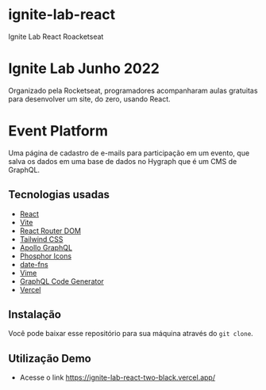 # ignite-lab-react
Ignite Lab React Roacketseat

# Ignite Lab Junho 2022

Organizado pela Rocketseat, programadores acompanharam aulas gratuitas para desenvolver um site, do zero, usando React.

# Event Platform

Uma página de cadastro de e-mails para participação em um evento, que salva os dados em uma base de dados no Hygraph que é um CMS de GraphQL.

## Tecnologias usadas

-   [React](https://reactjs.org)
-   [Vite](https://vitejs.dev/)
-   [React Router DOM](https://www.npmjs.com/package/react-router-dom)
-   [Tailwind CSS](https://tailwindcss.com/)
-   [Apollo GraphQL](https://www.apollographql.com/)
-   [Phosphor Icons](https://phosphoricons.com/)
-   [date-fns](https://date-fns.org/)
-   [Vime](https://vimejs.com/)
-   [GraphQL Code Generator](https://www.graphql-code-generator.com/)
-   [Vercel](https://vercel.com/)

## Instalação

Você pode baixar esse repositório para sua máquina através do `git clone`.

## Utilização Demo

-   Acesse o link https://ignite-lab-react-two-black.vercel.app/
